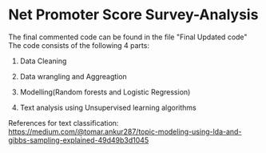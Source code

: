 # Net Promoter Score Survey-Analysis
The final commented code can be found in the file "Final Updated code"
The code consists of the following 4 parts:

1. Data Cleaning 

2. Data wrangling and Aggreagtion

3. Modelling(Random forests and Logistic Regression)

4. Text analysis using Unsupervised learning algorithms

References for text classification:
https://medium.com/@tomar.ankur287/topic-modeling-using-lda-and-gibbs-sampling-explained-49d49b3d1045
